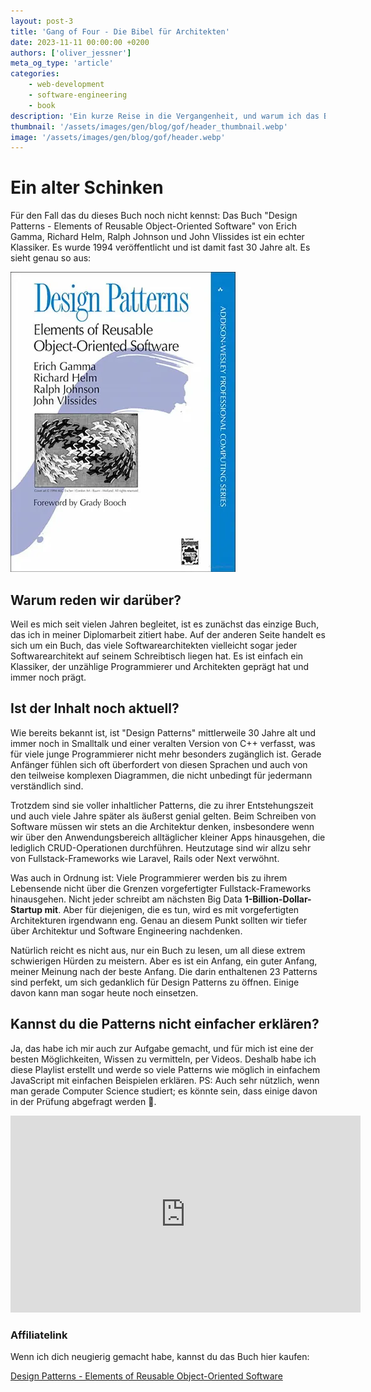 ```yaml
---
layout: post-3
title: 'Gang of Four - Die Bibel für Architekten'
date: 2023-11-11 00:00:00 +0200
authors: ['oliver_jessner']
meta_og_type: 'article'
categories:
    - web-development
    - software-engineering
    - book
description: 'Ein kurze Reise in die Vergangenheit, und warum ich das Buch immer noch empfehlen kann.'
thumbnail: '/assets/images/gen/blog/gof/header_thumbnail.webp'
image: '/assets/images/gen/blog/gof/header.webp'
---
```


# Ein alter Schinken

Für den Fall das du dieses Buch noch nicht kennst:
Das Buch "Design Patterns - Elements of Reusable Object-Oriented Software" von Erich Gamma, Richard Helm, Ralph Johnson und John Vlissides ist ein echter Klassiker. Es wurde 1994 veröffentlicht und ist damit fast 30 Jahre alt.
Es sieht genau so aus:

![Gang of Four](/assets/images/gen/blog/gof/content.webp)

## Warum reden wir darüber?

Weil es mich seit vielen Jahren begleitet, ist es zunächst das einzige Buch, das ich in meiner Diplomarbeit zitiert habe. Auf der anderen Seite handelt es sich um ein Buch, das viele Softwarearchitekten vielleicht sogar jeder Softwarearchitekt auf seinem Schreibtisch liegen hat. Es ist einfach ein Klassiker, der unzählige Programmierer und Architekten geprägt hat und immer noch prägt.

## Ist der Inhalt noch aktuell?

Wie bereits bekannt ist, ist "Design Patterns" mittlerweile 30 Jahre alt und immer noch in Smalltalk und einer veralten Version von C++ verfasst, was für viele junge Programmierer nicht mehr besonders zugänglich ist. Gerade Anfänger fühlen sich oft überfordert von diesen Sprachen und auch von den teilweise komplexen Diagrammen, die nicht unbedingt für jedermann verständlich sind.

Trotzdem sind sie voller inhaltlicher Patterns, die zu ihrer Entstehungszeit und auch viele Jahre später als äußerst genial gelten. Beim Schreiben von Software müssen wir stets an die Architektur denken, insbesondere wenn wir über den Anwendungsbereich alltäglicher kleiner Apps hinausgehen, die lediglich CRUD-Operationen durchführen. Heutzutage sind wir allzu sehr von Fullstack-Frameworks wie Laravel, Rails oder Next verwöhnt.

Was auch in Ordnung ist: Viele Programmierer werden bis zu ihrem Lebensende nicht über die Grenzen vorgefertigter Fullstack-Frameworks hinausgehen. Nicht jeder schreibt am nächsten Big Data **1-Billion-Dollar-Startup mit**. Aber für diejenigen, die es tun, wird es mit vorgefertigten Architekturen irgendwann eng. Genau an diesem Punkt sollten wir tiefer über Architektur und Software Engineering nachdenken.

Natürlich reicht es nicht aus, nur ein Buch zu lesen, um all diese extrem schwierigen Hürden zu meistern. Aber es ist ein Anfang, ein guter Anfang, meiner Meinung nach der beste Anfang. Die darin enthaltenen 23 Patterns sind perfekt, um sich gedanklich für Design Patterns zu öffnen. Einige davon kann man sogar heute noch einsetzen.

## Kannst du die Patterns nicht einfacher erklären?

Ja, das habe ich mir auch zur Aufgabe gemacht, und für mich ist eine der besten Möglichkeiten, Wissen zu vermitteln, per Videos. Deshalb habe ich diese Playlist erstellt und werde so viele Patterns wie möglich in einfachem JavaScript mit einfachen Beispielen erklären. PS: Auch sehr nützlich, wenn man gerade Computer Science studiert; es könnte sein, dass einige davon in der Prüfung abgefragt werden 🌝.

<iframe width="560" height="315" src="https://www.youtube.com/embed/videoseries?si=njOGCkQHzMgRayDu&amp;list=PLFSTTwVw-c1FNdQdAWCEIC4F71VPwUU_L" title="YouTube video player" frameborder="0" allow="accelerometer; autoplay; clipboard-write; encrypted-media; gyroscope; picture-in-picture; web-share" allowfullscreen></iframe>

### Affiliatelink

Wenn ich dich neugierig gemacht habe, kannst du das Buch hier kaufen:

[Design Patterns - Elements of Reusable Object-Oriented Software](https://amzn.to/3hJEelS)
